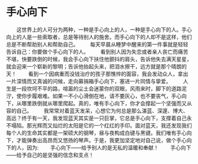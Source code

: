 # 手心向下
　　这世界上的人可分为两种，一种是手心向上的人，一种是手心向下的人。手心向上的人是一些索取者，总是等待别人的施舍。而手心向下的人却不是这样，他们总是不断帮助别人和帮助自己。 
　　每天早晨从睡梦中醒来的第一件事就是轻轻告诉自己：你要做个手心向下的人。 
　　看到别人因为失恋或者亲人丧亡而痛苦不堪，快要跌倒的时候，我会手心向下扶住他颤抖的肩头，告诉他失去满天星星，就会迎来一个崭新的黎明；告诉他抬起头来，把泪水擦干，远方就是那个晴朗的天！ 
　　看到一个因病重而没钱治疗的孩子那憔悴的面容，我会发动众人，拿出一片深情而又真诚的问候，走向募捐箱手心向下，塞进一片同情与挚爱。 
　　人生是一段坎坷不平的路，喧嚣的尘土会迷蒙你的双眼，风雨来时，脚下的道路泥泞，使你步履艰难。如果一不小心滑倒在地，请不要灰心，也不要丧气，手心向下，从哪里跌倒就从哪里爬起。真的，唯有手心向下，你才会撑起一个坚强而又从容的自己。 
　　我常常对着蓝天发呆，心想它为何总是那么湛蓝、深邃、博大、高远？终于有一天，我发现蓝天其实是一只巨掌，它总是手心向下，支撑着自己永不塌陷。那光辉而又灿烂的太阳是它的一个红红的手印。面对蓝天，我还发现我们每个人的生命其实都是一架硕大的钢琴，昼与夜构成白键与黑键。我们唯有手心向下，才能弹奏出高昂而又悠扬的琴声。于是，我更加坚定地对自己说，做个手心向下的人，因为: 
　　手心向下——给予别人的是无私的温暖和奉献！ 
　　手心向下——给予自己的是坚强的信念和支点！
 